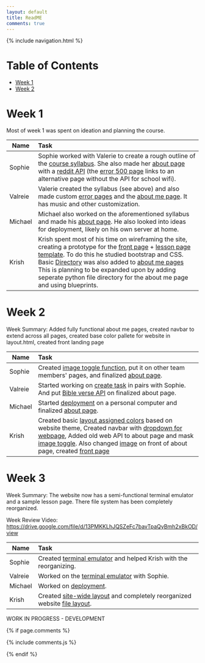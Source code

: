 ```yaml
---
layout: default
title: ReadME
comments: true
---
```


{% include navigation.html %}



# Table of Contents
- [Week 1](#week-1)
- [Week 2](#week-2)


# Week 1
Most of week 1 was spent on ideation and planning the course.

| Name | Task |
| - | :--- |
| Sophie | Sophie worked with Valerie to create a rough outline of the [course syllabus](https://docs.google.com/document/d/1Z1GYSwubeXHscKTN5EzRGT2B-IAYzG0vddGxIzL9HNA/edit?skip_itp2_check=true).  She also made her [about page](https://github.com/CalrethilOfMirkwood/FOSSite/issues/2) with a [reddit API](https://github.com/CalrethilOfMirkwood/FOSSite/tree/master/silmarillionmemes.py) (the [error 500 page](https://github.com/CalrethilOfMirkwood/FOSSite/blob/master/templates/500.html) links to an alternative page without the API for school wifi). |
| Valreie | Valerie created the syllabus (see above) and also made custom [error pages](https://github.com/CalrethilOfMirkwood/FOSSite/blob/master/templates) and the [about me page](https://github.com/CalrethilOfMirkwood/FOSSite/issues/3).  It has music and other customization. |
| Michael | Michael also worked on the aforementioned syllabus and made his [about page](https://github.com/CalrethilOfMirkwood/FOSSite/issues/1).  He also looked into ideas for deployment, likely on his own server at home. |
| Krish | Krish spent most of his time on wireframing the site, creating a prototype for the [front page](https://github.com/CalrethilOfMirkwood/FOSSite/issues/5#issuecomment-985774706) + [lesson page template](https://github.com/CalrethilOfMirkwood/FOSSite/issues/5#issuecomment-985775037).  To do this he studied bootstrap and CSS. Basic [Directory](https://github.com/CalrethilOfMirkwood/FOSSite/tree/master/templates) was also added to [about me pages](https://github.com/CalrethilOfMirkwood/FOSSite/tree/master/templates/abt_pages) This is planning to be expanded upon by adding seperate python file directory for the about me page and using blueprints. |

# Week 2
Week Summary: Added fully functional about me pages, created navbar to extend across all pages, created base color pallete for website in layout.html, created front landing page 

| Name | Task |
| - | :--- |
| Sophie | Created [image toggle function](https://github.com/CalrethilOfMirkwood/FOSSite/blob/master/templates/abt_pages/sophie.html#L18-L31), put it on other team members' pages, and finalized [about page](https://github.com/CalrethilOfMirkwood/FOSSite/blob/master/templates/abt_pages/sophie.html). |
| Valreie | Started working on [create task](https://github.com/CalrethilOfMirkwood/FOSSite/issues/13) in pairs with Sophie.  And put [Bible verse API](https://github.com/CalrethilOfMirkwood/FOSSite/blob/master/templates/abt_pages/val_about_me.html#L18-L31) on finalized about page. |
| Michael | Started [deployment](https://github.com/CalrethilOfMirkwood/FOSSite/wiki/Deployment) on a personal computer and finalized [about page](https://github.com/CalrethilOfMirkwood/FOSSite/blob/master/templates/abt_pages/michaelAbout.html). |
| Krish | Created basic [layout assigned colors](https://github.com/CalrethilOfMirkwood/FOSSite/blob/0716e9eba289887a8b05296f971ef628619c0b3a/templates/layouts/layout.html#L26-L33) based on website theme, Created navbar with [dropdown for webpage](https://github.com/CalrethilOfMirkwood/FOSSite/blob/0716e9eba289887a8b05296f971ef628619c0b3a/templates/layouts/navbar.html#L20-L25), Added old web API to about page and mask [image toggle](https://github.com/CalrethilOfMirkwood/FOSSite/blob/0716e9eba289887a8b05296f971ef628619c0b3a/templates/abt_pages/krish_abt.html#L9-L22). Also changed [image](https://github.com/CalrethilOfMirkwood/FOSSite/blob/0716e9eba289887a8b05296f971ef628619c0b3a/templates/abt_pages/krish_abt.html#L126) on front of about page, created [front page](https://github.com/CalrethilOfMirkwood/FOSSite/blob/master/templates/index.html)|

# Week 3
Week Summary: The website now has a semi-functional terminal emulator and a sample lesson page.  There file system has been completely reorganized.

Week Review Video: https://drive.google.com/file/d/13PMKKLhJQSZeFc7bavTpaQyBmh2xBkOD/view

| Name | Task |
| - | :--- |
| Sophie | Created [terminal emulator](https://github.com/CalrethilOfMirkwood/FOSSite/blob/master/templates/terminal.html) and helped Krish with the reorganizing. |
| Valreie | Worked on the [terminal emulator](https://github.com/CalrethilOfMirkwood/FOSSite/blob/master/templates/terminal.html) with Sophie. |
| Michael | Worked on [deployment](https://github.com/CalrethilOfMirkwood/FOSSite/wiki/Deployment). |
| Krish | Created [site-wide layout](https://github.com/CalrethilOfMirkwood/FOSSite/blob/master/templates/layouts/layout.html) and completely reorganized website [file layout](https://github.com/CalrethilOfMirkwood/FOSSite/commit/c02599d588552ced02636a6a00bc4d9daa5d9a3d).|

WORK IN PROGRESS - DEVELOPMENT

{% if page.comments %}

{% include comments.js %}
    
{% endif %}
